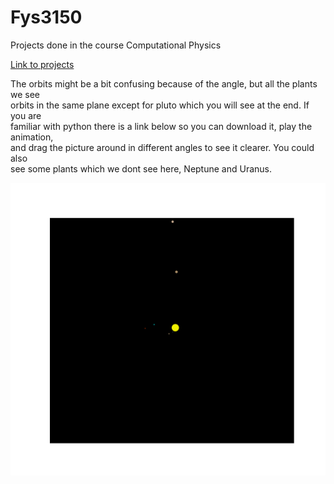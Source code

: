 # Fys3150
Projects done in the course Computational Physics

[Link to projects](https://github.com/endrias34/FYS4150/)

  
The orbits might be a bit confusing because of the angle, but all the plants we see  
orbits in the same plane except for pluto which you will see at the end. If you are  
familiar with python there is a link below so you can download it, play the animation,  
and drag the picture around in different angles to see it clearer. You could also  
see some plants which we dont see here, Neptune and Uranus.  
<p align="center">
  <img src="Solar_sys.gif">
</p>
